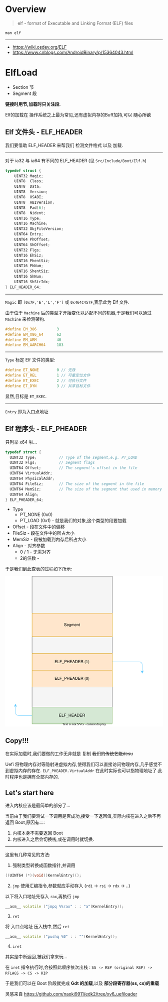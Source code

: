 # Overview

> elf - format of Executable and Linking Format (ELF) files

```shell
man elf
```

---

- <https://wiki.osdev.org/ELF>
- <https://www.cnblogs.com/AndroidBinary/p/15364043.html>

# ElfLoad

- Section 节
- Segment 段

**链接时用节,加载时只关注段.**

Elf的加载在 操作系统之上最为常见,还有虚拟内存的Buff加持,可以 ~~随心所欲~~

## Elf 文件头 - ELF_HEADER

我们要借助 ELF_HEADER 来帮我们 检测文件格式 以及 加载.

---

对于 ia32 与 ia64 有不同的 ELF_HEADER (见 `Src/Include/Boot/Elf.h`)

```c++
typedef struct {
    UINT32 Magic;
    UINT8  Class;
    UINT8  Data;
    UINT8  Version;
    UINT8  OSABI;
    UINT8  ABIVersion;
    UINT8  Pad[6];
    UINT8  Nident;
    UINT16 Type;
    UINT16 Machine;
    UINT32 ObjFileVersion;
    UINT64 Entry;
    UINT64 PhOffset;
    UINT64 ShOffset;
    UINT32 Flgs;
    UINT16 EhSiz;
    UINT16 PhentSiz;
    UINT16 PhNum;
    UINT16 ShentSiz;
    UINT16 ShNum;
    UINT16 ShStrIdx;
} ELF_HEADER_64;
```

---

`Magic` 即 `[0x7F,'E','L','F']` 或 `0x464C457F`,表示此为 Elf 文件.

由于位于 `Machine` 后的类型才开始变化以适配不同的机器,于是我们可以通过 `Machine` 来检测架构.

```c++
#define EM_386         3
#define EM_X86_64      62
#define EM_ARM         40
#define EM_AARCH64     183
```

---

`Type` 标定 Elf 文件的类型:

```c++
#define ET_NONE        0 // 无效
#define ET_REL         1 // 可重定位文件
#define ET_EXEC        2 // 可执行文件
#define ET_DYN         3 // 共享目标文件
```

显然,目标是 `ET_EXEC`.

---

`Entry` 即为入口点地址

## Elf 程序头 - ELF_PHEADER

只列举 x64 啦...

```c++
typedef struct {
  UINT32 Type;          // Type of the segment,e.g. PT_LOAD
  UINT32 Flgs;          // Segment flags
  UINT64 Offset;        // The segment's offset in the file
  UINT64 VirtualAddr;
  UINT64 PhysicalAddr;
  UINT64 FileSiz;       // The size of the segment in the file
  UINT64 MemSiz;        // The size of the segment that used in memory space
  UINT64 Align;
} ELF_PHEADER_64;
```

- Type
  - PT_NONE (0x0)
  - PT_LOAD (0x1) - 就是我们的对象,这个类型的段要加载
- Offset - 段在文件中的偏移
- FileSiz - 段在文件中的所占大小
- MemSiz - 段被加载到内存后所占大小
- Align - 对齐参数
  - 0 / 1 - 无需对齐
  - 2的倍数 - 

于是我们到此查表的过程如下所示:

![](./Images/Elf.svg)

## Copy!!!

在实际加载时,我们要做的工作无非就是 复制 ~~我们的传统艺能desu~~

Uefi 将物理内存对等隐射进虚拟内存,使得我们可以直接访问物理内存,几乎感觉不到虚拟内存的存在.
`ELF_PHEADER.VirtualAddr` 在此时实际也可以指物理地址了.此时程序也是拥有全部内存的.

## Let's start here

进入内核应该是最简单的部分了...

当前由于我们要测试一下调用是否成功,接受一下返回值,实际内核在进入之后不再返回 Boot,原因有二:
1. 内核本身不需要返回 Boot
2. 内核进入之后会切换栈,或在调用时就切换.

---

这里有几种常见的方法:

1. 强制类型转换成函数指针,并调用

```c++
((UINT64 (*)(void))KernelEntry)();
```

2. `jmp`
使用汇编指令,参数就应手动存入 (`rdi` -> `rsi` -> `rdx` -> ..)

以下将入口地址先存入 `rax`,再执行 `jmp`
```c++
__asm__ volatile ("jmpq %%rax" : : "a"(KernelEntry));
```

3. `ret`

将 入口点地址 压入栈中,然后 `ret`

```c++
__asm__ volatile ("pushq %0" : : ""(KernelEntry));
```

4. `iret`

其实是中断返回,被我们拿来玩...

在 `iret` 指令执行时,会按照此顺序依次出栈 : `SS -> RSP (original RSP) -> RFLAGS -> CS -> RIP`

于是我们可以在 Boot 阶段就完成 **Gdt 的加载**,以及 **部分段寄存器(ss, cs)的重载**

灵感来自 <https://github.com/naoki9911/edk2/tree/xv6_uefiloader>
